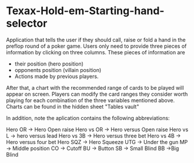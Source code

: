 # Texax-Hold-em-Starting-hand-selector

Application that tells the user if they should call, raise or fold a hand in the preflop round of a poker game.
Users only need to provide three pieces of information by clicking on three columns. These pieces of information are 

-  their position (hero position)
-  opponents position (villain position) 
-  Actions made by previous players.

After that, a chart with the recommended range of cards to be played will appear on screen. Players can modify the card ranges they consider worth playing for each combination of the three variables mentioned above. Charts can be found in the hidden sheet "Tables vault"


In addition, note the aplication contains the following abbreviations:

Hero OR -> Hero Open raise
Hero vs OR -> Hero versus Open raise
Hero vs L -> hero versus lead
Hero vs 3B -> Hero versus three bet
Hero vs 4B -> Hero versus four bet
Hero SQZ -> Hero Squeeze
UTG -> Under the gun
MP -> Middle position
CO -> Cutoff
BU -> Button
SB -> Small Blind
BB ->Big Blind
